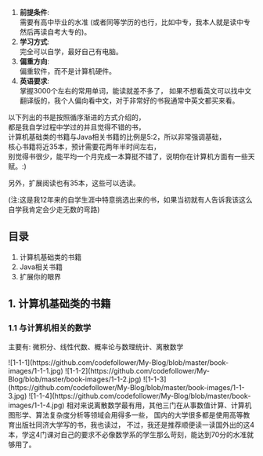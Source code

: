 1. **前提条件**: <br>
需要有高中毕业的水准
                        (或者同等学历的也行，比如中专，我本人就是读中专然后再读自考大专的)。
2. **学习方式**: <br>
完全可以自学，最好自己有电脑。
3. **偏重方向**: <br>
偏重软件，而不是计算机硬件。
4. **英语要求**: <br>
掌握3000个左右的常用单词，能读就差不多了，
          如果不想看英文可以找中文翻译版的，我个人偏向看中文，对于非常好的书我通常中英文都买来看。
<p><p>
以下列出的书是按照循序渐进的方式介绍的， <br>
都是我自学过程中学过的并且觉得不错的书， <br>
计算机基础类的书籍与Java相关书籍的比例是5:2，所以非常强调基础， <br>
核心书籍将近35本，预计需要花两年半时间左右， <br>
别觉得书很少，能平均一个月完成一本算挺不错了，说明你在计算机方面有一些天赋。:) <br><p>
另外，扩展阅读也有35本，这些可以选读。
<p>
(注:这是我12年来的自学生涯中特意挑选出来的书，如果当初就有人告诉我该这么自学我肯定会少走无数的弯路)
<p>

## 目录
  1. 计算机基础类的书籍
  2. Java相关书籍
  3. 扩展你的眼界

## 1. 计算机基础类的书籍

### 1.1 与计算机相关的数学
主要有: 微积分、线性代数、概率论与数理统计、离散数学
<p>
![1-1-1](https://github.com/codefollower/My-Blog/blob/master/book-images/1-1-1.jpg)
![1-1-2](https://github.com/codefollower/My-Blog/blob/master/book-images/1-1-2.jpg)
![1-1-3](https://github.com/codefollower/My-Blog/blob/master/book-images/1-1-3.jpg)
![1-1-4](https://github.com/codefollower/My-Blog/blob/master/book-images/1-1-4.jpg)
相对来说离散数学最有用，其他三门在从事数值计算、计算机图形学、算法复杂度分析等领域会用得多一些，
国内的大学很多都是使用高等教育出版社同济大学写的书，我也读过，
不过，我还是推荐顺便读一读国外出的这4本，学这4门课对自己的要求不必像数学系的学生那么苛刻，能达到70分的水准就够用了。


